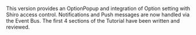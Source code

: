 This version provides an OptionPopup and integration of Option setting with Shiro access control.
Notifications and Push messages are now handled via the Event Bus.  The first 4 sections of the Tutorial have been written and reviewed.